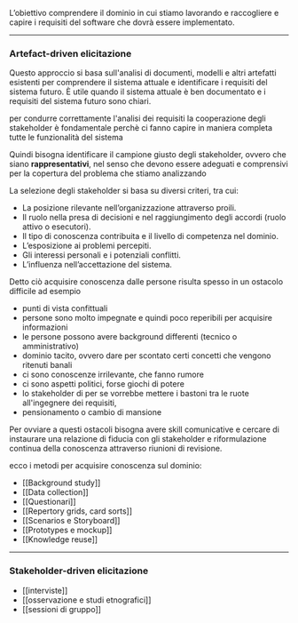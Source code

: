 L’obiettivo comprendere il dominio in cui stiamo lavorando e raccogliere e capire i requisiti del software che dovrà essere implementato.

---
### Artefact-driven elicitazione

Questo approccio si basa sull'analisi di documenti, modelli e altri artefatti esistenti per comprendere il sistema attuale e identificare i requisiti del sistema futuro. È utile quando il sistema attuale è ben documentato e i requisiti del sistema futuro sono chiari.

per condurre correttamente l'analisi dei requisiti la cooperazione degli stakeholder è fondamentale perchè ci fanno capire in maniera completa tutte le funzionalità del sistema

Quindi bisogna identificare il campione giusto degli stakeholder, ovvero che siano __rappresentativi__, nel senso che devono essere adeguati e comprensivi per la copertura del problema che stiamo analizzando

La selezione degli stakeholder si basa su diversi criteri, tra cui:
- La posizione rilevante nell’organizzazione attraverso proili. 
- Il ruolo nella presa di decisioni e nel raggiungimento degli accordi (ruolo attivo o esecutori).
- Il tipo di conoscenza contribuita e il livello di competenza nel dominio. 
- L’esposizione ai problemi percepiti. 
- Gli interessi personali e i potenziali conflitti. 
- L’influenza nell’accettazione del sistema.

Detto ciò acquisire conoscenza dalle persone risulta spesso in un ostacolo difficile ad esempio
- punti di vista confittuali
- persone sono molto impegnate e quindi poco reperibili per acquisire informazioni
- le persone possono avere background differenti (tecnico o amministrativo)
- dominio tacito, ovvero dare per scontato certi concetti che vengono ritenuti banali
- ci sono conoscenze irrilevante, che fanno rumore
- ci sono aspetti politici, forse giochi di potere
- lo stakeholder di per se vorrebbe mettere i bastoni tra le ruote all'ingegnere dei requisiti,
- pensionamento o cambio di mansione

Per ovviare a questi ostacoli bisogna avere skill comunicative e cercare di instaurare una relazione di fiducia con gli stakeholder e riformulazione continua della conoscenza attraverso riunioni di revisione.

ecco i metodi per acquisire conoscenza sul dominio:
- [[Background study]]
- [[Data collection]]
- [[Questionari]]
- [[Repertory grids, card sorts]]
- [[Scenarios e Storyboard]]
- [[Prototypes e mockup]]
- [[Knowledge reuse]]


---
### Stakeholder-driven elicitazione

- [[interviste]]
- [[osservazione e studi etnografici]]
- [[sessioni di gruppo]]